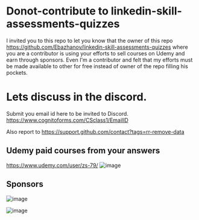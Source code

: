 # Donot-contribute to linkedin-skill-assessments-quizzes

I invited you to this repo to let you know that the owner of this repo 
https://github.com/Ebazhanov/linkedin-skill-assessments-quizzes where you are a contributor is using your efforts to sell courses on Udemy and earn through sponsors. Even I'm a contributor and felt that my efforts must be made available to other for free instead of owner of the repo filling his pockets.


# Lets discuss in the discord.

Submit you email id here to be invited to Discord.
https://www.cognitoforms.com/CSclass1/EmailID

Also report to https://support.github.com/contact?tags=rr-remove-data

## Udemy paid courses from your answers
https://www.udemy.com/user/zs-79/
![image](https://user-images.githubusercontent.com/82340756/114321079-efb98300-9ae6-11eb-9310-3d96cfc19093.png)


## Sponsors
![image](https://user-images.githubusercontent.com/82340756/114321434-c39f0180-9ae8-11eb-975f-ebd6b8f938b7.png)

![image](https://user-images.githubusercontent.com/82340756/114321461-df0a0c80-9ae8-11eb-9874-9cfeda680d5f.png)




